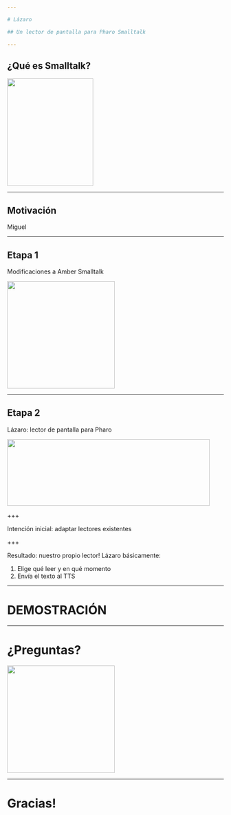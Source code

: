 ```yaml
---

# Lázaro

## Un lector de pantalla para Pharo Smalltalk

---
```


## ¿Qué es Smalltalk?

<img src="https://pupeno.files.wordpress.com/2011/07/smalltalk-logo9.gif?w=240" width="200" height="250"/>


---

## Motivación

                
Miguel


---

## Etapa 1

Modificaciones a Amber Smalltalk

<img src="https://pbs.twimg.com/profile_images/1526408224/amber_logo_400x400.png" width="250" height="250"/>

---

## Etapa 2

Lázaro: lector de pantalla para Pharo

<img src="https://pharo.org/web/files/pharo.png" width="471" height="155"/>

+++

Intención inicial: adaptar lectores existentes

+++

Resultado: nuestro propio lector!
Lázaro básicamente:
1. Elige qué leer y en qué momento
2. Envía el texto al TTS

---

# DEMOSTRACIÓN

---

# ¿Preguntas?

<img src="https://img.clipartfest.com/4080354b8aa40b5c97e249598b4604f9_question-mark-icon-png-clipart-question-clipart-png_1500-1500.png" width="250" height="250"/>

---

# Gracias!
